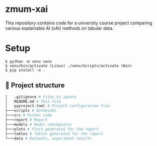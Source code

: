 # zmum-xai

This repository contains code for a university course project comparing various explainable AI (xAI) methods on tabular data.

# Setup

```console
$ python -m venv venv
$ venv/bin/activate (Linux) ./venv/Scripts/activate (Win)
$ pip install -e .
```

## 🌳 Project structure

```bash
│   .gitignore # Files to ignore
│   README.md # This file
│   pyproject.toml # Project configuration file
├───scripts # Notebooks
├───src # Python code
├───report # Report
├───models # Model checkpoints
├───plots # Plots generated for the report
├───tables # Tables generated for the report
└───data # Datasets, experiment results
```
